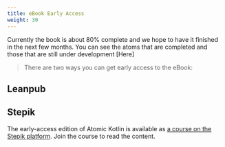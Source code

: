 ```yaml
---
title: eBook Early Access
weight: 30
---
```


Currently the book is about 80% complete and we hope to have it finished
in the next few months. You can see the atoms that are completed and those
that are still under development [Here]

> There are two ways you can get early access to the eBook:

## Leanpub


## Stepik

The early-access edition of Atomic Kotlin is available as
[a course on the Stepik platform](https://stepik.org/course/15001).
Join the course to read the content.

